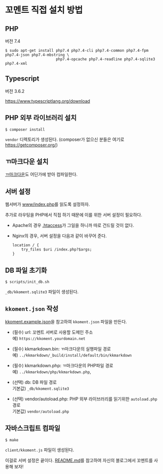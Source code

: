 꼬멘트 직접 설치 방법
===

## PHP

버전 7.4

```
$ sudo apt-get install php7.4 php7.4-cli php7.4-common php7.4-fpm php7.4-json php7.4-mbstring \
                       php7.4-opcache php7.4-readline php7.4-sqlite3 php7.4-xml
```

## Typescript

버전 3.6.2

https://www.typescriptlang.org/download

## PHP 외부 라이브러리 설치

```
$ composer install
```

`vendor` 디렉토리가 생성된다. (composer가 없으신 분들은 여기로 https://getcomposer.org/)

## ㄲ마크다운 설치

[ㄲ마크다운](https://github.com/kkeundotnet/kkmarkdown)도 어딘가에 받아 컴파일한다.

## 서버 설정

웹서버가 [www/index.php](www/index.php)를 읽도록 설정하자.

추가로 라우팅을 PHP에서 직접 하기 때문에 이를 위한 서버 설정이 필요하다.

*   Apache의 경우 [.htaccess](www/.htaccess)가 그일을 하니까 따로 건드릴 것이 없다.

*   Nginx의 경우, 서버 설정을 다음과 같이 바꾸어 준다.

    ```
    location / {
        try_files $uri /index.php?$args;
    }
    ```

## DB 파일 초기화

```
$ scripts/init_db.sh
```

`_db/kkoment.sqlite3` 파일이 생성된다.

## `kkoment.json` 작성

[kkoment.example.json](kkoment.example.json)을 참고하여 `kkoment.json` 파일을 만든다.

*   (필수) url: 꼬멘트 서버로 사용할 도메인 주소  
    예) `https://kkoment.yourdomain.net`

*   (필수) kkmarkdown.bin: ㄲ마크다운의 실행파일 경로  
    예) `../kkmarkdown/_build/install/default/bin/kkmarkdown`

*   (필수) kkmarkdown.php: ㄲ마크다운의 PHP파일 경로  
    예) `../kkmarkdown/php/kkmarkdown.php`,

*   (선택) db: DB 파일 경로  
    기본값) `_db/kkoment.sqlite3`

*   (선택) vendor/autoload.php: PHP 외부 라이브러리를 읽기위한 `autoload.php` 경로  
    기본값) `vendor/autoload.php`

## 자바스크립트 컴파일

```
$ make
```

`client/kkoment.js` 파일이 생성된다.

이걸로 서버 설정은 끝이다.  [README.md](README.md)를 참고하여 자신의 블로그에서 꼬멘트를 사용해 보자!
